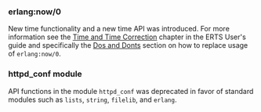 <!--
%% %CopyrightBegin%
%%
%% SPDX-License-Identifier: Apache-2.0
%%
%% Copyright Ericsson AB 2023-2025. All Rights Reserved.
%%
%% Licensed under the Apache License, Version 2.0 (the "License");
%% you may not use this file except in compliance with the License.
%% You may obtain a copy of the License at
%%
%%     http://www.apache.org/licenses/LICENSE-2.0
%%
%% Unless required by applicable law or agreed to in writing, software
%% distributed under the License is distributed on an "AS IS" BASIS,
%% WITHOUT WARRANTIES OR CONDITIONS OF ANY KIND, either express or implied.
%% See the License for the specific language governing permissions and
%% limitations under the License.
%%
%% %CopyrightEnd%
-->
### erlang:now/0

New time functionality and a new time API was introduced. For more information
see the [Time and Time Correction](`e:erts:time_correction.md`) chapter in the
ERTS User's guide and specifically the
[Dos and Donts](`e:erts:time_correction.md#Dos_and_Donts`) section on how to
replace usage of `erlang:now/0`.

### httpd_conf module

API functions in the module `httpd_conf` was deprecated in favor of standard
modules such as `lists`, `string`, `filelib`, and `erlang`.

